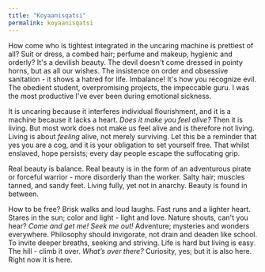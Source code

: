 ```yaml
---
title: "Koyaanisqatsi"
permalink: koyaanisqatsi
---
```


How come who is tightest integrated in the uncaring machine is prettiest of all? Suit or dress, a combed hair; perfume and makeup, hygienic and orderly? It's a devilish beauty. The devil doesn't come dressed in pointy horns, but as all our wishes. The insistence on order and obsessive sanitation - it shows a hatred for life. Imbalance! It's how you recognize evil. The obedient student, overpromising projects, the impeccable guru. I was the most productive I've ever been during emotional sickness.

It is uncaring because it interferes individual flourishment, and it is a machine because it lacks a heart. *Does it make you feel alive?* Then it is living. But most work does not make us feel alive and is therefore not living. Living is about *feeling* alive, not merely surviving. Let this be a reminder that yes you are a cog, and it is your obligation to set yourself free. That whilst enslaved, hope persists; every day people escape the suffocating grip.

Real beauty is balance. Real beauty is in the form of an adventurous pirate or forceful warrior - more disorderly than the worker. Salty hair; muscles tanned, and sandy feet. Living fully, yet not in anarchy. Beauty is found in between.

How to be free? Brisk walks and loud laughs. Fast runs and a lighter heart. Stares in the sun; color and light - light and love. Nature shouts, can't you hear? *Come and get me! Seek me out!* Adventure; mysteries and wonders everywhere. Philosophy should invigorate, not drain and deaden like school. To invite deeper breaths, seeking and striving. Life is hard but living is easy. The hill - climb it over. *What’s over there?* Curiosity, yes; but it is also here. Right now it is here.
